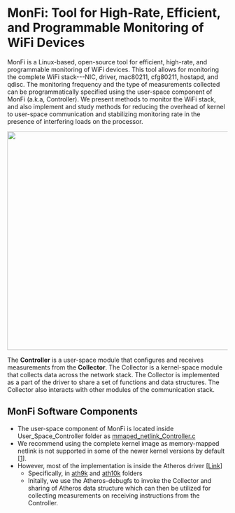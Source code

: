 # MonFi:  Tool for High-Rate, Efficient, and Programmable Monitoring of WiFi Devices

MonFi is a Linux-based, open-source tool for efficient, high-rate, and programmable monitoring of WiFi devices.
This tool allows for monitoring the complete WiFi stack---NIC, driver, mac80211, cfg80211, hostapd, and qdisc.
The monitoring frequency and the type of measurements collected can be programmatically specified using the user-space component of MonFi (a.k.a, Controller).
We present methods to monitor the WiFi stack, and also implement and study methods for reducing the overhead of kernel to user-space communication and stabilizing monitoring rate in the presence of interfering loads on the processor. 


<img src="https://raw.githubusercontent.com/jshethSCU/temp/master/ap_architecture-1.png?token=ANVXY37NZU3M7BSWAFSPS4C7VNKSM" width="700" height="500" align="center">


The **Controller** is a user-space module that configures and receives measurements from the **Collector**.
The Collector is a kernel-space module that collects data across the network stack.
The Collector is implemented as a part of the driver to share a set of functions and data structures.
The Collector also interacts with other modules of the communication stack.


## MonFi Software Components
- The user-space component of MonFi is located inside User_Space_Controller folder as [mmaped_netlink_Controller.c](https://github.com/SIOTLAB/MonFi/blob/main/User_Space_Controller/mmaped_netlink_Controller.c)
- We recommend using the complete kernel image as memory-mapped netlink is not supported in some of the newer kernel versions by default [[1]](http://natsys-lab.blogspot.com/2015/03/linux-netlink-mmap-bulk-data-transfer.html). 
- However, most of the implementation is inside the Atheros driver [[Link]](https://github.com/SIOTLAB/MonFi/tree/main/linux-4.5.1/drivers/net/wireless/ath)
  - Specifically, in [ath9k](https://github.com/SIOTLAB/MonFi/tree/main/linux-4.5.1/drivers/net/wireless/ath/ath9k) and [ath10k](https://github.com/SIOTLAB/MonFi/tree/main/linux-4.5.1/drivers/net/wireless/ath/ath10k) folders
  - Initally, we use the Atheros-debugfs to invoke the Collector and sharing of Atheros data structure which can then be utilized for collecting measurements on receiving instructions from the Controller.





